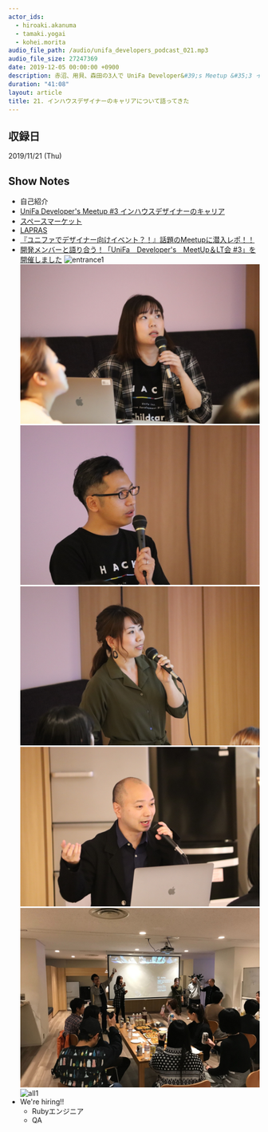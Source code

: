 ```yaml
---
actor_ids:
  - hiroaki.akanuma
  - tamaki.yogai
  - kohei.morita
audio_file_path: /audio/unifa_developers_podcast_021.mp3
audio_file_size: 27247369
date: 2019-12-05 00:00:00 +0900
description: 赤沼、用貝、森田の3人で UniFa Developer&#39;s Meetup &#35;3 インハウスデザイナーのキャリア について話しました。
duration: "41:08"
layout: article
title: 21. インハウスデザイナーのキャリアについて語ってきた
---
```


## 収録日

2019/11/21 (Thu)

## Show Notes

- 自己紹介
- [UniFa Developer's Meetup #3 インハウスデザイナーのキャリア](https://unifa.connpass.com/event/150393/)
- [スペースマーケット](https://www.spacemarket.com/)
- [LAPRAS](https://lapras.com/)
- [『ユニファでデザイナー向けイベント？！』話題のMeetupに潜入レポ！！](https://tech.unifa-e.com/entry/2019/11/26/101600)
- [開発メンバーと語り合う！「UniFa　Developer's　MeetUp＆LT会 #3」を開催しました](https://www.wantedly.com/companies/unifa-e/post_articles/196184)
![entrance1](/images/snapshots/21/entrance1.jpg)
![yogai1](/images/snapshots/21/yogai1.jpg)
![morita1](/images/snapshots/21/morita1.jpg)
![yokoi1](/images/snapshots/21/yokoi1.jpg)
![kotaki1](/images/snapshots/21/kotaki1.jpg)
![panel1](/images/snapshots/21/panel1.jpg)
![all1](/images/snapshots/21/all1.jpg)
- We're hiring!!
  - Rubyエンジニア
  - QA
